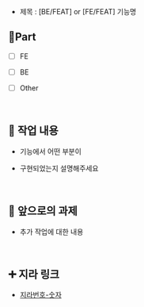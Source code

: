 - 제목 : [BE/FEAT] or  [FE/FEAT] 기능명

## 🔘Part

- [ ] FE

- [ ] BE

- [ ] Other

<br/>

## 🔎 작업 내용

- 기능에서 어떤 부분이

- 구현되었는지 설명해주세요

<br/>

## 🔧 앞으로의 과제

- 추가 작업에 대한 내용

  <br/>

## ➕ 지라 링크

- [지라번호-숫자](지라주소)

<br/>
